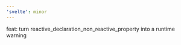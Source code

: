 ```yaml
---
'svelte': minor
---
```


feat: turn reactive_declaration_non_reactive_property into a runtime warning
